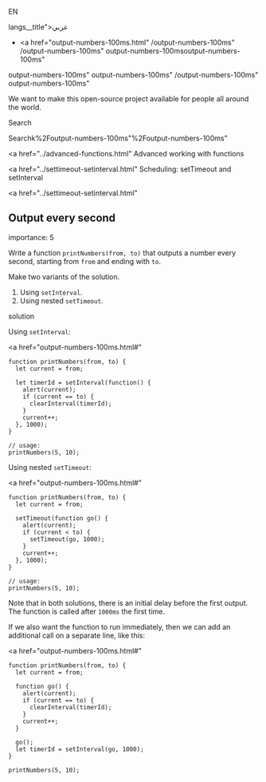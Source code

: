 EN

langs\_\_title">عربي</span></a>

- <a href="output-numbers-100ms.html"
  /output-numbers-100ms"
  /output-numbers-100ms"
  output-numbers-100msoutput-numbers-100ms"

<!-- -->

output-numbers-100ms"
output-numbers-100ms"
/output-numbers-100ms"
output-numbers-100ms"

We want to make this open-source project available for people all around the world.

Search

Searchk%2Foutput-numbers-100ms"%2Foutput-numbers-100ms" </a>

<a href="../advanced-functions.html" Advanced working with functions</span></a>

<a href="../settimeout-setinterval.html" Scheduling: setTimeout and setInterval</span></a>

<a href="../settimeout-setinterval.html"

## Output every second

<span class="task__importance" title="How important is the task, from 1 to 5">importance: 5</span>

Write a function `printNumbers(from, to)` that outputs a number every second, starting from `from` and ending with `to`.

Make two variants of the solution.

1.  Using `setInterval`.
2.  Using nested `setTimeout`.

solution

Using `setInterval`:

<a href="output-numbers-100ms.html#"
<a href="output-numbers-100ms.html#" class="toolbar__button toolbar__button_edit" title="open in sandbox"></a>

    function printNumbers(from, to) {
      let current = from;

      let timerId = setInterval(function() {
        alert(current);
        if (current == to) {
          clearInterval(timerId);
        }
        current++;
      }, 1000);
    }

    // usage:
    printNumbers(5, 10);

Using nested `setTimeout`:

<a href="output-numbers-100ms.html#"
<a href="output-numbers-100ms.html#" class="toolbar__button toolbar__button_edit" title="open in sandbox"></a>

    function printNumbers(from, to) {
      let current = from;

      setTimeout(function go() {
        alert(current);
        if (current < to) {
          setTimeout(go, 1000);
        }
        current++;
      }, 1000);
    }

    // usage:
    printNumbers(5, 10);

Note that in both solutions, there is an initial delay before the first output. The function is called after `1000ms` the first time.

If we also want the function to run immediately, then we can add an additional call on a separate line, like this:

<a href="output-numbers-100ms.html#"
<a href="output-numbers-100ms.html#" class="toolbar__button toolbar__button_edit" title="open in sandbox"></a>

    function printNumbers(from, to) {
      let current = from;

      function go() {
        alert(current);
        if (current == to) {
          clearInterval(timerId);
        }
        current++;
      }

      go();
      let timerId = setInterval(go, 1000);
    }

    printNumbers(5, 10);
